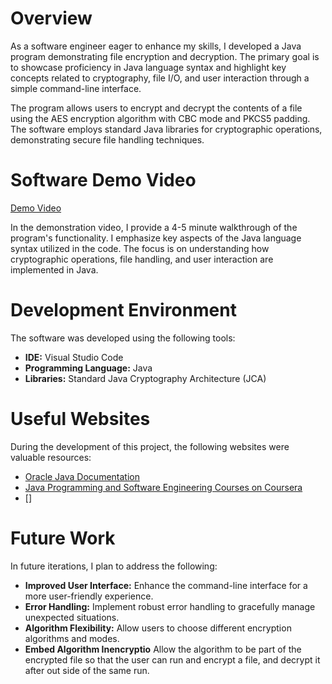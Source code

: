 # Overview

As a software engineer eager to enhance my skills, I developed a Java program demonstrating file encryption and decryption. The primary goal is to showcase proficiency in Java language syntax and highlight key concepts related to cryptography, file I/O, and user interaction through a simple command-line interface.

The program allows users to encrypt and decrypt the contents of a file using the AES encryption algorithm with CBC mode and PKCS5 padding. The software employs standard Java libraries for cryptographic operations, demonstrating secure file handling techniques.

# Software Demo Video

[Demo Video](https://youtu.be/Ga1ZMgyokXQ)

In the demonstration video, I provide a 4-5 minute walkthrough of the program's functionality. I emphasize key aspects of the Java language syntax utilized in the code. The focus is on understanding how cryptographic operations, file handling, and user interaction are implemented in Java.

# Development Environment

The software was developed using the following tools:

- **IDE:** Visual Studio Code
- **Programming Language:** Java
- **Libraries:** Standard Java Cryptography Architecture (JCA)

# Useful Websites

During the development of this project, the following websites were valuable resources:

- [Oracle Java Documentation](https://docs.oracle.com/en/java/)
- [Java Programming and Software Engineering Courses on Coursera](https://www.coursera.org/specializations/java-programming)
- []

# Future Work

In future iterations, I plan to address the following:

- **Improved User Interface:** Enhance the command-line interface for a more user-friendly experience.
- **Error Handling:** Implement robust error handling to gracefully manage unexpected situations.
- **Algorithm Flexibility:** Allow users to choose different encryption algorithms and modes.
- **Embed Algorithm Inencryptio** Allow the algorithm to be part of the encrypted file so that the user can run and encrypt a file, and decrypt it after out side of the same run.
